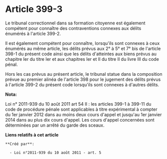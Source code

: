 # Article 399-3

Le tribunal correctionnel dans sa formation citoyenne est également compétent pour connaître des contraventions connexes aux
délits énumérés à l'article 399-2.

Il est également compétent pour connaître, lorsqu'ils sont connexes à ceux énumérés au même article, les délits prévus aux 2°
à 5° et 7° bis de l'article 398-1 du présent code ainsi que les délits d'atteintes aux biens prévus au chapitre Ier du titre
Ier et aux chapitres Ier et II du titre II du livre III du code pénal.

Hors les cas prévus au présent article, le tribunal statue dans la composition prévue au premier alinéa de l'article 398 pour
le jugement des délits prévus à l'article 399-2 du présent code lorsqu'ils sont connexes à d'autres délits.

**Nota:**

Loi n° 2011-939 du 10 août 2011 art 54 II : les articles 399-1 à 399-11 du code de procédure pénale sont applicables à titre
expérimental à compter du 1er janvier 2012 dans au moins deux cours d'appel et jusqu'au 1er janvier 2014 dans au plus dix
cours d'appel. Les cours d'appel concernées sont déterminées par un arrêté du garde des sceaux.

**Liens relatifs à cet article**

	**Créé par**:

	  - Loi n°2011-939 du 10 août 2011 - art. 5
